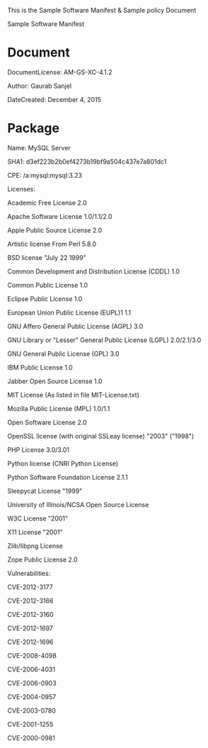This is the Sample Software Manifest & Sample policy Document

Sample Software Manifest

# Document

DocumentLicense: AM-GS-XC-4.1.2

Author: Gaurab Sanjel

DateCreated: December 4, 2015

# Package

Name: MySQL Server

SHA1: d3ef223b2b0ef4273b19bf9a504c437e7a801dc1

CPE: /a:mysql:mysql:3.23

Licenses: 

Academic Free License 2.0

Apache Software License 1.0/1.1/2.0

Apple Public Source License 2.0

Artistic license From Perl 5.8.0

BSD license "July 22 1999"

Common Development and Distribution License (CDDL)	1.0

Common Public License	1.0

Eclipse Public License 1.0

European Union Public License (EUPL)1 1.1

GNU Affero General Public License (AGPL) 3.0

GNU Library or "Lesser" General Public License (LGPL) 2.0/2.1/3.0

GNU General Public License (GPL) 3.0

IBM Public License 1.0

Jabber Open Source License 1.0

MIT License (As listed in file MIT-License.txt)

Mozilla Public License (MPL) 1.0/1.1

Open Software License 2.0

OpenSSL license (with original SSLeay license) "2003" ("1998")

PHP License 3.0/3.01

Python license (CNRI Python License)

Python Software Foundation License 2.1.1

Sleepycat License "1999"

University of Illinois/NCSA Open Source License	

W3C License "2001"

X11 License "2001"

Zlib/libpng License

Zope Public License 2.0

Vulnerabilities:

CVE-2012-3177

CVE-2012-3166

CVE-2012-3160

CVE-2012-1697

CVE-2012-1696

CVE-2008-4098

CVE-2006-4031

CVE-2006-0903

CVE-2004-0957

CVE-2003-0780

CVE-2001-1255

CVE-2000-0981
